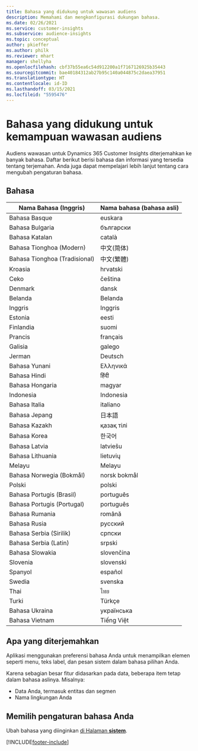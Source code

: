 ```yaml
---
title: Bahasa yang didukung untuk wawasan audiens
description: Memahami dan mengkonfigurasi dukungan bahasa.
ms.date: 02/26/2021
ms.service: customer-insights
ms.subservice: audience-insights
ms.topic: conceptual
author: pkieffer
ms.author: philk
ms.reviewer: mhart
manager: shellyha
ms.openlocfilehash: cbf37b55ea6c54d912200a1f7167126925b35443
ms.sourcegitcommit: bae40184312ab27b95c140a044875c2daea37951
ms.translationtype: HT
ms.contentlocale: id-ID
ms.lasthandoff: 03/15/2021
ms.locfileid: "5595476"
---
```

# <a name="supported-languages-for-audience-insights-capability"></a>Bahasa yang didukung untuk kemampuan wawasan audiens

Audiens wawasan untuk Dynamics 365 Customer Insights diterjemahkan ke banyak bahasa. Daftar berikut berisi bahasa dan informasi yang tersedia tentang terjemahan. Anda juga dapat mempelajari lebih lanjut tentang cara mengubah pengaturan bahasa. 

## <a name="languages"></a>Bahasa

| Nama Bahasa (Inggris)|  Nama bahasa (bahasa asli) |
| ------------- | ------------- |
| Bahasa Basque | euskara |
| Bahasa Bulgaria | български |
| Bahasa Katalan | català |
| Bahasa Tionghoa (Modern) | 中文(简体) |
| Bahasa Tionghoa (Tradisional) | 中文(繁體) |
| Kroasia | hrvatski |
| Ceko | čeština |
| Denmark | dansk |
| Belanda | Belanda |
| Inggris | Inggris |
| Estonia | eesti |
| Finlandia | suomi |
| Prancis | français |
| Galisia | galego |
| Jerman | Deutsch |
| Bahasa Yunani | Ελληνικά |
| Bahasa Hindi | हिंदी |
| Bahasa Hongaria | magyar |
| Indonesia | Indonesia |
| Bahasa Italia | italiano |
| Bahasa Jepang | 日本語 |
| Bahasa Kazakh | қазақ тілі |
| Bahasa Korea | 한국어 |
| Bahasa Latvia | latviešu |
| Bahasa Lithuania | lietuvių |
| Melayu | Melayu |
| Bahasa Norwegia (Bokmål) | norsk bokmål |
| Polski | polski |
| Bahasa Portugis (Brasil) | português |
| Bahasa Portugis (Portugal) | português |
| Bahasa Rumania | română |
| Bahasa Rusia | pусский |
| Bahasa Serbia (Sirilik) | српски |
| Bahasa Serbia (Latin) | srpski |
| Bahasa Slowakia | slovenčina |
| Slovenia | slovenski |
| Spanyol | español |
| Swedia | svenska |
| Thai | ไทย |
| Turki | Türkçe |
| Bahasa Ukraina | українська |
| Bahasa Vietnam | Tiếng Việt |

## <a name="whats-translated"></a>Apa yang diterjemahkan

Aplikasi menggunakan preferensi bahasa Anda untuk menampilkan elemen seperti menu, teks label, dan pesan sistem dalam bahasa pilihan Anda.

Karena sebagian besar fitur didasarkan pada data, beberapa item tetap dalam bahasa aslinya. Misalnya:

- Data Anda, termasuk entitas dan segmen
- Nama lingkungan Anda

## <a name="choose-your-language-settings"></a>Memilih pengaturan bahasa Anda  

Ubah bahasa yang diinginkan [di Halaman **sistem**](system.md).


[!INCLUDE[footer-include](../includes/footer-banner.md)]